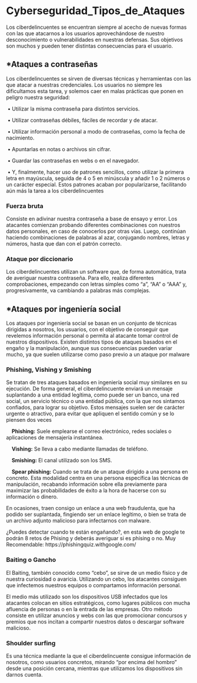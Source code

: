 # Cyberseguridad_Tipos_de_Ataques

<p>Los ciberdelincuentes se encuentran siempre al acecho de nuevas formas con las que atacarnos a los 
usuarios aprovechándose de nuestro desconocimiento o vulnerabilidades en nuestras defensas.
Sus objetivos son muchos y pueden tener distintas consecuencias para el usuario.</p>

<h2> *Ataques a contraseñas </h2>

<p>Los ciberdelincuentes se sirven de diversas técnicas y herramientas con las que atacar a nuestras credenciales. 
Los usuarios no siempre les dificultamos esta tarea, y solemos caer en malas prácticas que ponen en peligro 
nuestra seguridad:</p>
<p>&nbsp• Utilizar la misma contraseña para distintos servicios.
<p>&nbsp• Utilizar contraseñas débiles, fáciles de recordar y de atacar.</p>
<p>&nbsp• Utilizar información personal a modo de contraseñas, como la fecha de nacimiento.</p>
<p>&nbsp• Apuntarlas en notas o archivos sin cifrar.</p>
<p>&nbsp• Guardar las contraseñas en webs o en el navegador.</p>
<p>&nbsp• Y, finalmente, hacer uso de patrones sencillos, como utilizar la primera letra en mayúscula, seguida de 4 o 5 en 
minúscula y añadir 1 o 2 números o un carácter especial. Estos patrones acaban por popularizarse, facilitando aún 
más la tarea a los ciberdelincuentes</p>

<h3>Fuerza bruta</h3>
<p>Consiste en adivinar nuestra contraseña a base de ensayo y error. Los atacantes comienzan probando 
diferentes combinaciones con nuestros datos personales, en caso de conocerlos por otras vías. Luego, continúan 
haciendo combinaciones de palabras al azar, conjugando nombres, letras y números, hasta que dan con el patrón 
correcto.</p>

<h3>Ataque por diccionario</h3>
<p>Los ciberdelincuentes utilizan un software que, de forma automática, trata de averiguar 
nuestra contraseña. Para ello, realiza diferentes comprobaciones, empezando con letras simples 
como “a”, “AA” o “AAA” y, progresivamente, va cambiando a palabras más complejas.</p>


<h2>*Ataques por ingeniería social</h2>
<p>Los ataques por ingeniería social se basan en un conjunto de técnicas dirigidas a nosotros, los usuarios, con 
el objetivo de conseguir que revelemos información personal o permita al atacante tomar control de nuestros 
dispositivos. Existen distintos tipos de ataques basados en el engaño y la manipulación, aunque sus consecuencias 
pueden variar mucho, ya que suelen utilizarse como paso previo a un ataque por malware</p>

<h3>Phishing, Vishing y Smishing</h3>
<p>Se tratan de tres ataques basados en ingeniería social muy similares en su ejecución. De forma general, el 
ciberdelincuente enviará un mensaje suplantando a una entidad legítima, como puede ser un banco, una red social, un 
servicio técnico o una entidad pública, con la que nos sintamos confiados, para lograr su objetivo. Estos mensajes suelen ser 
de carácter urgente o atractivo, para evitar que apliquen el sentido común y se lo piensen dos veces</p>
<p>&nbsp&nbsp&nbsp<b> Phishing:</b> Suele emplearse el correo electrónico, redes sociales o aplicaciones de mensajería instantánea.</p>
<p>&nbsp&nbsp&nbsp<b> Vishing:</b> Se lleva a cabo mediante llamadas de teléfono.</p>
<p>&nbsp&nbsp&nbsp<b> Smishing:</b> El canal utilizado son los SMS.</p>
<p>&nbsp&nbsp&nbsp<b> Spear phishing:</b> Cuando se trata de un ataque dirigido a una persona en concreto. Esta modalidad centra en una persona específica las técnicas de manipulación, recabando información sobre ella previamente para maximizar las probabilidades de éxito a la hora de hacerse con su información o dinero.</p>
<p>En ocasiones, traen consigo un enlace a una web fraudulenta, que ha podido ser suplantada, fingiendo ser un enlace legítimo, o 
bien se trata de un archivo adjunto malicioso para infectarnos con malware.</p>

<p> ¿Puedes detectar cuando te están engañando?, en esta web de google te podrán 8 retos de Phising y deberás averiguar si es phising o no. Muy Recomendable: https://phishingquiz.withgoogle.com/ </p>

<h3>Baiting o Gancho</h3>
<p>El Baiting, también conocido como “cebo”, se sirve de un medio físico y de nuestra curiosidad o avaricia. 
Utilizando un cebo, los atacantes consiguen que infectemos nuestros equipos o compartamos información personal.</p>
<p>El medio más utilizado son los dispositivos USB infectados que los atacantes colocan en sitios 
estratégicos, como lugares públicos con mucha afluencia de personas o en la entrada de las empresas. 
Otro método consiste en utilizar anuncios y webs con las que promocionar concursos y premios que 
nos incitan a compartir nuestros datos o descargar software malicioso.</p>

<h3>Shoulder surfing</h3>
<p>Es una técnica mediante la que el ciberdelincuente consigue información de nosotros, como usuarios 
concretos, mirando “por encima del hombro” desde una posición cercana, mientras que utilizamos los 
dispositivos sin darnos cuenta.</p>

<h3></h3>
<p></p>

<h3></h3>
<p></p>

<h3></h3>
<p></p>

<h3></h3>
<p></p>

<h3></h3>
<p></p>

<h3></h3>
<p></p>

<h3></h3>
<p></p>
